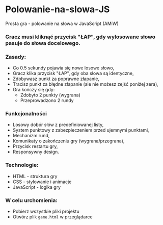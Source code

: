 # Polowanie-na-slowa-JS
Prosta gra - polowanie na słowa w JavaScript (AMiW)

### Gracz musi kliknąć przycisk "ŁAP", gdy wylosowane słowo pasuje do słowa docelowego. 
### Zasady:
- Co 0.5 sekundy pojawia się nowe losowe słowo,
- Gracz klika przycisk "ŁAP", gdy oba słowa są identyczne,
- Zdobywasz punkt za poprawne złapanie,
- Tracisz punkt za błędne złapanie (ale nie możesz zejść poniżej zera),
- Gra kończy się gdy:
    - Zdobyto 2 punkty (wygrana)
    - Przeprowadzono 2 rundy

### Funkcjonalności
- Losowy dobór słów z predefiniowanej listy,
- System punktowy z zabezpieczeniem przed ujemnymi punktami,
- Mechanizm rund,
- Komunikaty o zakończeniu gry (wygrana/przegrana),
- Przycisk restartu gry,
- Responsywny design.

### Technologie:
- HTML - struktura gry
- CSS - stylowanie i animacje
- JavaScript - logika gry

### W celu urchomienia:
- Pobierz wszystkie pliki projektu
- Otwórz plik `game.html` w przeglądarce
